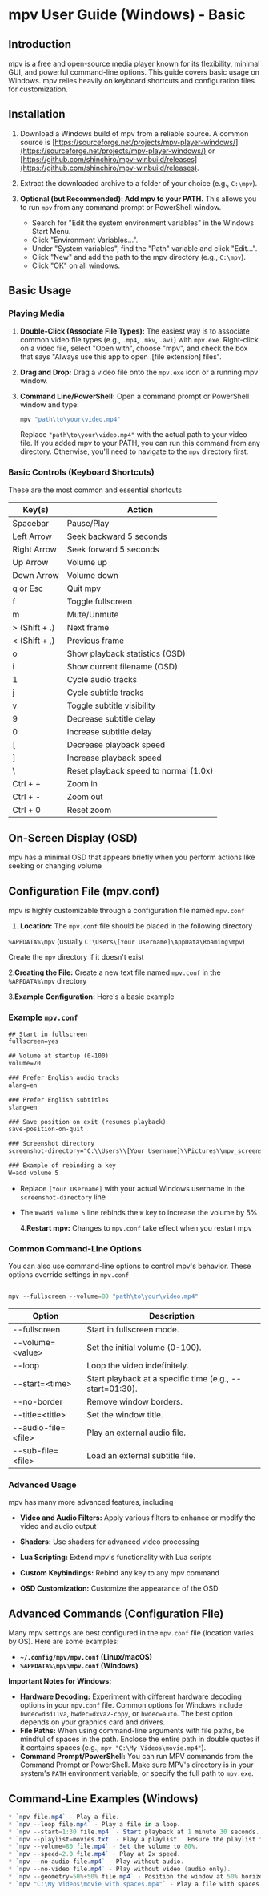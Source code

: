 # mpv User Guide (Windows) - Basic

## Introduction

mpv is a free and open-source media player known for its flexibility, minimal GUI, and powerful command-line options. This guide covers basic usage on Windows. mpv relies heavily on keyboard shortcuts and configuration files for customization.

## Installation

1. Download a Windows build of mpv from a reliable source. A common source is [https://sourceforge.net/projects/mpv-player-windows/](https://sourceforge.net/projects/mpv-player-windows/) or [https://github.com/shinchiro/mpv-winbuild/releases](https://github.com/shinchiro/mpv-winbuild/releases).

2. Extract the downloaded archive to a folder of your choice (e.g., `C:\mpv`).

3. **Optional (but Recommended): Add mpv to your PATH.** This allows you to run `mpv` from any command prompt or PowerShell window.

   - Search for "Edit the system environment variables" in the Windows Start Menu.
   - Click "Environment Variables...".
   - Under "System variables", find the "Path" variable and click "Edit...".
   - Click "New" and add the path to the mpv directory (e.g., `C:\mpv`).
   - Click "OK" on all windows.

## Basic Usage

### Playing Media

1. **Double-Click (Associate File Types):** The easiest way is to associate common video file types (e.g., `.mp4`, `.mkv`, `.avi`) with `mpv.exe`. Right-click on a video file, select "Open with", choose "mpv", and check the box that says "Always use this app to open .[file extension] files".

2. **Drag and Drop:** Drag a video file onto the `mpv.exe` icon or a running mpv window.

3. **Command Line/PowerShell:** Open a command prompt or PowerShell window and type:

   ```powershell
   mpv "path\to\your\video.mp4"
   ```

   Replace `"path\to\your\video.mp4"` with the actual path to your video file. If you added mpv to your PATH, you can run this command from any directory. Otherwise, you'll need to navigate to the `mpv` directory first.

### Basic Controls (Keyboard Shortcuts)

These are the most common and essential shortcuts

| Key(s)          | Action                                |
| --------------- | ------------------------------------- |
| Spacebar      | Pause/Play                            |
| Left Arrow    | Seek backward 5 seconds               |
| Right Arrow   | Seek forward 5 seconds                |
| Up Arrow      | Volume up                             |
| Down Arrow    | Volume down                           |
| q or Esc    | Quit mpv                              |
| f             | Toggle fullscreen                     |
| m             | Mute/Unmute                           |
| > (Shift + .) | Next frame                            |
| < (Shift + ,) | Previous frame                        |
| o             | Show playback statistics (OSD)        |
| i             | Show current filename (OSD)           |
| 1             | Cycle audio tracks                    |
| j             | Cycle subtitle tracks                 |
| v             | Toggle subtitle visibility            |
| 9             | Decrease subtitle delay               |
| 0             | Increase subtitle delay               |
| [             | Decrease playback speed               |
| ]             | Increase playback speed               |
| \             | Reset playback speed to normal (1.0x) |
| Ctrl + +    | Zoom in                               |
| Ctrl + -    | Zoom out                              |
| Ctrl + 0    | Reset zoom                            |

## On-Screen Display (OSD)

mpv has a minimal OSD that appears briefly when you perform actions like seeking or changing volume

## Configuration File (mpv.conf)

mpv is highly customizable through a configuration file named `mpv.conf`

1. **Location:** The `mpv.conf` file should be placed in the following directory

`%APPDATA%\mpv` (usually `C:\Users\[Your Username]\AppData\Roaming\mpv`)

Create the `mpv` directory if it doesn't exist

2.**Creating the File:** Create a new text file named `mpv.conf` in the `%APPDATA%\mpv` directory

3.**Example Configuration:** Here's a basic example

### Example `mpv.conf`

```txt
## Start in fullscreen
fullscreen=yes

## Volume at startup (0-100)
volume=70

### Prefer English audio tracks
alang=en

### Prefer English subtitles
slang=en

### Save position on exit (resumes playback)
save-position-on-quit

### Screenshot directory
screenshot-directory="C:\\Users\\[Your Username]\\Pictures\\mpv_screenshots"

### Example of rebinding a key
W=add volume 5

```

- Replace `[Your Username]` with your actual Windows username in the `screenshot-directory` line

- The `W=add volume 5` line rebinds the `W` key to increase the volume by 5%

  4.**Restart mpv:** Changes to `mpv.conf` take effect when you restart mpv

### Common Command-Line Options

You can also use command-line options to control mpv's behavior. These options override settings in `mpv.conf`

```powershell

mpv --fullscreen --volume=80 "path\to\your\video.mp4"

```

| Option                | Description                                                |
| --------------------- | ---------------------------------------------------------- |
| --fullscreen        | Start in fullscreen mode.                                  |
| --volume=\<value>    | Set the initial volume (0-100).                            |
| --loop              | Loop the video indefinitely.                               |
| --start=\<time>      | Start playback at a specific time (e.g., --start=01:30). |
| --no-border         | Remove window borders.                                     |
| --title=\<title>     | Set the window title.                                      |
| --audio-file=\<file> | Play an external audio file.                               |
| --sub-file=\<file>   | Load an external subtitle file.                            |

### Advanced Usage

mpv has many more advanced features, including

- **Video and Audio Filters:** Apply various filters to enhance or modify the video and audio output

- **Shaders:** Use shaders for advanced video processing

- **Lua Scripting:** Extend mpv's functionality with Lua scripts

- **Custom Keybindings:** Rebind any key to any mpv command

- **OSD Customization:** Customize the appearance of the OSD

## Advanced Commands (Configuration File)

Many mpv settings are best configured in the `mpv.conf` file (location varies by OS). Here are some examples:

- **`~/.config/mpv/mpv.conf` (Linux/macOS)**
- **`%APPDATA%\mpv\mpv.conf` (Windows)**

**Important Notes for Windows:**

- **Hardware Decoding:** Experiment with different hardware decoding options in your `mpv.conf` file. Common options for Windows include `hwdec=d3d11va`, `hwdec=dxva2-copy`, or `hwdec=auto`. The best option depends on your graphics card and drivers.
- **File Paths:** When using command-line arguments with file paths, be mindful of spaces in the path. Enclose the entire path in double quotes if it contains spaces (e.g., `mpv "C:\My Videos\movie.mp4"`).
- **Command Prompt/PowerShell:** You can run MPV commands from the Command Prompt or PowerShell. Make sure MPV's directory is in your system's `PATH` environment variable, or specify the full path to `mpv.exe`.

## Command-Line Examples (Windows)

```powershell
* `mpv file.mp4` - Play a file.
* `mpv --loop file.mp4` - Play a file in a loop.
* `mpv --start=1:30 file.mp4` - Start playback at 1 minute 30 seconds.
* `mpv --playlist=movies.txt` - Play a playlist.  Ensure the playlist file uses Windows-style line endings (CRLF).
* `mpv --volume=80 file.mp4` - Set the volume to 80%.
* `mpv --speed=2.0 file.mp4` - Play at 2x speed.
* `mpv --no-audio file.mp4` - Play without audio.
* `mpv --no-video file.mp4` - Play without video (audio only).
* `mpv --geometry=50%+50% file.mp4` - Position the window at 50% horizontal and vertical.
* `mpv "C:\My Videos\movie with spaces.mp4"` - Play a file with spaces in the filename.
```
